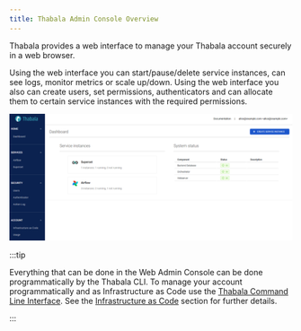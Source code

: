 ```yaml
---
title: Thabala Admin Console Overview
---
```


Thabala provides a web interface to manage your Thabala account securely in a web browser.

Using the web interface you can start/pause/delete service instances, can see logs, monitor metrics or scale up/down.
Using the web interface you also can create users, set permissions, authenticators and can allocate them
to certain service instances with the required permissions.

![Dashboard](./assets/dashboard.png)

:::tip

Everything that can be done in the Web Admin Console can be done
programmatically by the Thabala CLI. To manage your account programmatically
and as Infrastructure as Code use the [Thabala Command Line Interface](/cli).
See the [Infrastructure as Code](/admin-console/iac) section for further details.

:::
